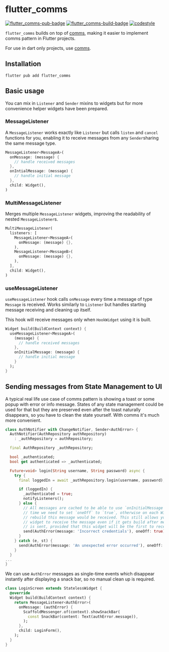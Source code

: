 # flutter_comms

[![flutter_comms-pub-badge]][flutter_comms-pub-badge-link] [![flutter_comms-build-badge]][flutter_comms-build-badge-link] [![codestyle][pub_badge_style]][pub_badge_link]

`flutter_comms` builds on top of [comms], making it easier to implement comms pattern
in Flutter projects.

For use in dart only projects, use [comms].

## Installation

```console
flutter pub add flutter_comms
```

## Basic usage

You can mix in `Listener` and `Sender` mixins to widgets but for more convenience
helper widgets have been prepared.

### MessageListener

A `MessageListener` works exactly like `Listener` but calls `listen` and `cancel`
functions for you, enabling it to receive messages from any `Sender`sharing the
same message type.

```dart
MessageListener<MessageA>(
  onMessage: (message) {
    // handle received messages
  },
  onIntialMessage: (message) {
    // handle initial message
  },
  child: Widget(),
)
```

### MultiMessageListener

Merges multiple `MessageListener` widgets, improving the readability of
nested `MessageListener`s.

```dart
MultiMessageListener(
  listeners: [
    MessageListener<MessageA>(
      onMessage: (message) {},
    ),
    MessageListener<MessageB>(
      onMessage: (message) {},
    ),
  ],
  child: Widget(),
)
```

### useMessageListener

`useMessageListener` hook calls `onMessage` every time a message of type `Message`
is received. Works similarly to `Listener` but handles starting message receiving
and cleaning up itself.

This hook will receive messages only when `HookWidget` using it is built.

```dart
Widget build(BuildContext context) {
  useMessageListener<MessageA>(
    (message) {
      // handle received messages
    },
    onInitialMessage: (message) {
      // handle initial message
    }
  );
}
```

## Sending messages from State Management to UI

A typical real life use case of comms pattern is showing a toast or some popup with error
or info message. States of any state management could be used for that but they are
preserved even after the toast naturally disappears, so you have to clean the state yourself.
With comms it's much more convenient.

```dart
class AuthNotifier with ChangeNotifier, Sender<AuthError> {
  AuthNotifier(AuthRepository authRepository)
    : _authRepository = authRepository;

  final AuthRepository _authRepository;

  bool _authenticated;
  bool get authenticated => _authenticated;

  Future<void> login(String username, String password) async {
    try {
      final loggedIn = await _authRepository.login(username, password);

      if (loggedIn) {
        _authenticated = true;
        notifyListeners();
      } else {
        // All messages are cached to be able to use `onInitialMessage`. This
        // time we need to set `oneOff` to `true`, otherwise on each Widget
        // rebuild this message would be received. This still allows your
        // widget to receive the message even if it gets build after message
        // is sent, provided that this widget will be the first to receive it.
        send(AuthError(message: 'Incorrect credentials'), oneOff: true);
      }
    } catch (e, st) {
      send(AuthError(message: 'An unexpected error occurred'), oneOff: true);
    }
  }
...
}
```

We can use `AuthError` messages as single-time events which disappear instantly after
displaying a snack bar, so no manual clean up is required. 

```dart
class LoginScreen extends StatelessWidget {
  @override
  Widget build(BuildContext context) {
    return MessageListener<AuthError>(
      onMessage: (authError) {
        ScaffoldMessenger.of(context).showSnackBar(
          const SnackBar(content: Text(authError.message)),
        );
      },
      child: LoginForm(),
    );
  }
}
```

[flutter_comms-pub-badge]: https://img.shields.io/pub/v/flutter_comms
[flutter_comms-pub-badge-link]: https://pub.dev/packages/flutter_comms
[flutter_comms-build-badge]: https://img.shields.io/github/actions/workflow/status/leancodepl/comms/flutter_comms-prepare.yaml?branch=master
[flutter_comms-build-badge-link]: https://github.com/leancodepl/comms/actions/workflows/flutter_comms-prepare.yaml
[pub_badge_style]: https://img.shields.io/badge/style-leancode__lint-black
[pub_badge_link]: https://pub.dartlang.org/packages/leancode_lint
[comms]: https://pub.dev/packages/comms
